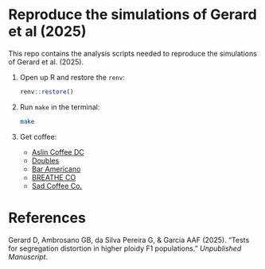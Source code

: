 
<!-- README.md is generated from README.Rmd. Please edit that file -->

# Reproduce the simulations of Gerard et al (2025)

<!-- badges: start -->

<!-- badges: end -->

This repo contains the analysis scripts needed to reproduce the
simulations of Gerard et al. (2025).

1.  Open up R and restore the `renv`:

    ``` r
    renv::restore()
    ```

2.  Run `make` in the terminal:

    ``` bash
    make
    ```

3.  Get coffee:

    - [Aslin Coffee DC](https://maps.app.goo.gl/n8vVbjkwwrC9fiyy5)
    - [Doubles](https://maps.app.goo.gl/CXNaN1HpgVxZDk9h6)
    - [Bar Americano](https://maps.app.goo.gl/U6XJmTazJssadUS4A)
    - [BREATHE CO](https://maps.app.goo.gl/CpVTvioWjSbm8zWx5)
    - [Sad Coffee Co.](https://maps.app.goo.gl/KYKTVSi57dWizNTQA)

# References

Gerard D, Ambrosano GB, da Silva Pereira G, & Garcia AAF (2025). “Tests
for segregation distortion in higher ploidy F1 populations.”
*Unpublished Manuscript*.
